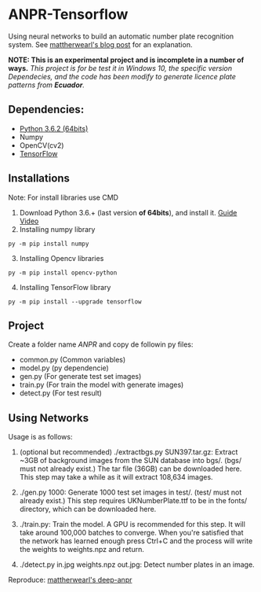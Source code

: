 # ANPR-Tensorflow

Using neural networks to build an automatic number plate recognition system. See [mattherwearl's blog post](http://matthewearl.github.io/2016/05/06/cnn-anpr/) for an explanation.

**NOTE:  This is an experimental project and is incomplete in a number of ways.** *This project is for be test it in Windows 10, the specific version Dependecies, and the code has been modify to generate licence plate patterns from **Ecuador**.*

## Dependencies:

- [Python 3.6.2 (64bits)](https://www.python.org/downloads/release/python-362/)
- Numpy
- OpenCV(cv2)
- [TensorFlow](https://www.tensorflow.org/install/install_windows)

## Installations

Note: For install libraries use CMD

1. Download Python 3.6.+ (last version **of 64bits**), and install it. [Guide Video](https://www.youtube.com/watch?v=gSjL3K8C8Ao)
2. Installing numpy library
```
py -m pip install numpy
```
3. Installing Opencv libraries
```
py -m pip install opencv-python
```
4. Installing TensorFlow library
```
py -m pip install --upgrade tensorflow
```

## Project

Create a folder name *ANPR* and copy de followin py files:
- common.py (Common variables)
- model.py (py dependencie)
- gen.py (For generate test set images)
- train.py (For train the model with generate images)
- detect.py (For test result)


## Using Networks

Usage is as follows:

1. (optional but recommended) ./extractbgs.py SUN397.tar.gz: Extract ~3GB of background images from the SUN database into bgs/. (bgs/ must not already exist.) The tar file (36GB) can be downloaded here. This step may take a while as it will extract 108,634 images.

2. ./gen.py 1000: Generate 1000 test set images in test/. (test/ must not already exist.) This step requires UKNumberPlate.ttf to be in the fonts/ directory, which can be downloaded here.

3. ./train.py: Train the model. A GPU is recommended for this step. It will take around 100,000 batches to converge. When you're satisfied that the network has learned enough press Ctrl+C and the process will write the weights to weights.npz and return.

4. ./detect.py in.jpg weights.npz out.jpg: Detect number plates in an image.


Reproduce: [mattherwearl's deep-anpr](https://github.com/matthewearl/deep-anpr)
